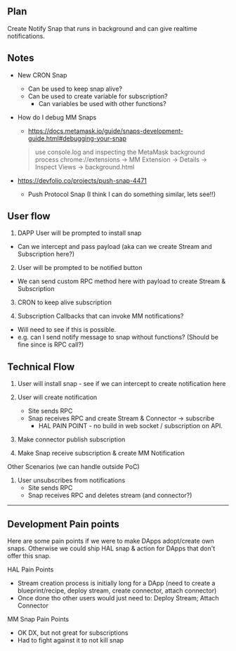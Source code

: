 ## Plan
Create Notify Snap that runs in background and can give realtime notifications.

## Notes
- New CRON Snap
  - Can be used to keep snap alive?
  - Can be used to create variable for subscription?
    - Can variables be used with other functions?

- How do I debug MM Snaps
  - https://docs.metamask.io/guide/snaps-development-guide.html#debugging-your-snap
  > use console.log and inspecting the MetaMask background process 
  > chrome://extensions -> MM Extension -> Details -> Inspect Views -> background.html

- https://devfolio.co/projects/push-snap-4471
  - Push Protocol Snap (I think I can do something similar, lets see!!)

## User flow
1) DAPP User will be prompted to install snap
  - Can we intercept and pass payload (aka can we create Stream and Subscription here?)

2) User will be prompted to be notified button
  - We can send custom RPC method here with payload to create Stream & Subscription

3) CRON to keep alive subscription

4) Subscription Callbacks that can invoke MM notifications?
  - Will need to see if this is possible.
  - e.g. can I send notify message to snap without functions? (Should be fine since is RPC call?)

## Technical Flow
1) User will install snap - see if we can intercept to create notification here
2) User will create notification
   - Site sends RPC
   - Snap receives RPC and create Stream & Connector -> subscribe
     - HAL PAIN POINT - no build in web socket / subscription on API.

3) Make connector publish subscription
4) Make Snap receive subscription & create MM Notification

Other Scenarios (we can handle outside PoC)
1) User unsubscribes from notifications
   - Site sends RPC
   - Snap receives RPC and deletes stream (and connector?)

----

## Development Pain points
Here are some pain points if we were to make DApps adopt/create own snaps.
Otherwise we could ship HAL snap & action for DApps that don't offer this snap.

HAL Pain Points
- Stream creation process is initially long for a DApp (need to create a blueprint/recipe, deploy stream, create connector, attach connector)
- Once done tho other users would just need to: Deploy Stream; Attach Connector

MM Snap Pain Points
- OK DX, but not great for subscriptions
- Had to fight against it to not kill snap